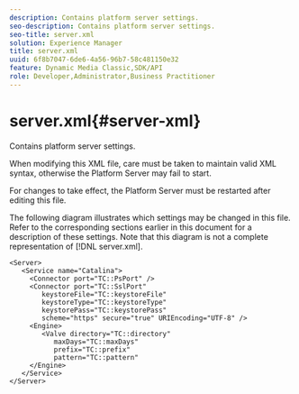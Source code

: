```yaml
---
description: Contains platform server settings.
seo-description: Contains platform server settings.
seo-title: server.xml
solution: Experience Manager
title: server.xml
uuid: 6f8b7047-6de6-4a56-96b7-58c481150e32
feature: Dynamic Media Classic,SDK/API
role: Developer,Administrator,Business Practitioner
---
```


# server.xml{#server-xml}

Contains platform server settings.

When modifying this XML file, care must be taken to maintain valid XML syntax, otherwise the Platform Server may fail to start.

For changes to take effect, the Platform Server must be restarted after editing this file.

The following diagram illustrates which settings may be changed in this file. Refer to the corresponding sections earlier in this document for a description of these settings. Note that this diagram is not a complete representation of [!DNL server.xml].

```
<Server>
   <Service name="Catalina">
     <Connector port="TC::PsPort" />
     <Connector port="TC::SslPort"
        keystoreFile="TC::keystoreFile"
        keystoreType="TC::keystoreType"
        keystorePass="TC::keystorePass" 
        scheme="https" secure="true" URIEncoding="UTF-8" />
     <Engine>
        <Valve directory="TC::directory" 
           maxDays="TC::maxDays" 
           prefix="TC::prefix" 
           pattern="TC::pattern" 
     </Engine>  
   </Service>
</Server>
```

